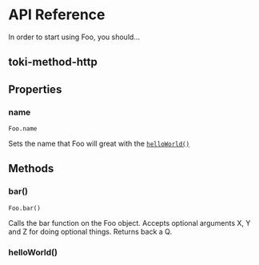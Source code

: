 # API Reference <!-- This title stays the same probably -->

<!-- Auto Table of Contents. Use doctoc: https://github.com/thlorenz/doctoc -->
<!-- START doctoc generated TOC please keep comment here to allow auto update -->

<!-- DON'T EDIT THIS SECTION, INSTEAD RE-RUN doctoc TO UPDATE -->

<!-- END doctoc generated TOC please keep comment here to allow auto update -->

In order to start using Foo, you should...<!-- Description on how to setup and initialize your thing -->

## toki-method-http

## Properties <!-- Public properties if you have any -->

### name

`Foo.name`

Sets the name that Foo will great with the [`helloWorld()`](API.md#helloWorld()) <!-- You can link to sections within this page -->

## Methods <!-- Methods too -->

### bar()

`Foo.bar()`

Calls the bar function on the Foo object. Accepts optional arguments X, Y and Z for doing optional things. Returns back a Q.

### helloWorld()

